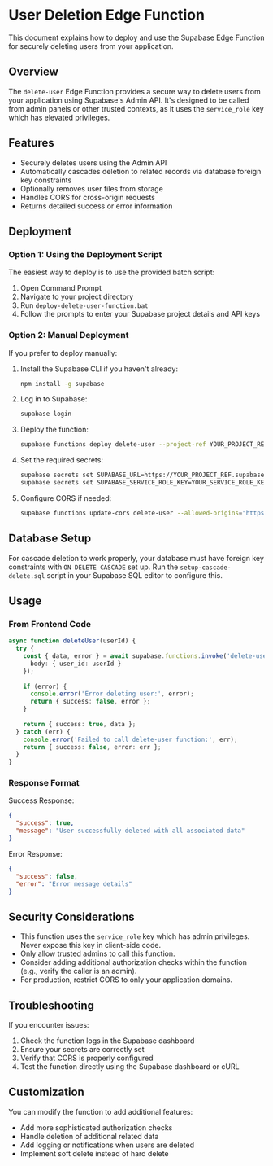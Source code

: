 # User Deletion Edge Function

This document explains how to deploy and use the Supabase Edge Function for securely deleting users from your application.

## Overview

The `delete-user` Edge Function provides a secure way to delete users from your application using Supabase's Admin API. It's designed to be called from admin panels or other trusted contexts, as it uses the `service_role` key which has elevated privileges.

## Features

- Securely deletes users using the Admin API
- Automatically cascades deletion to related records via database foreign key constraints
- Optionally removes user files from storage
- Handles CORS for cross-origin requests
- Returns detailed success or error information

## Deployment

### Option 1: Using the Deployment Script

The easiest way to deploy is to use the provided batch script:

1. Open Command Prompt
2. Navigate to your project directory
3. Run `deploy-delete-user-function.bat`
4. Follow the prompts to enter your Supabase project details and API keys

### Option 2: Manual Deployment

If you prefer to deploy manually:

1. Install the Supabase CLI if you haven't already:
   ```bash
   npm install -g supabase
   ```

2. Log in to Supabase:
   ```bash
   supabase login
   ```

3. Deploy the function:
   ```bash
   supabase functions deploy delete-user --project-ref YOUR_PROJECT_REF
   ```

4. Set the required secrets:
   ```bash
   supabase secrets set SUPABASE_URL=https://YOUR_PROJECT_REF.supabase.co --project-ref YOUR_PROJECT_REF
   supabase secrets set SUPABASE_SERVICE_ROLE_KEY=YOUR_SERVICE_ROLE_KEY --project-ref YOUR_PROJECT_REF
   ```

5. Configure CORS if needed:
   ```bash
   supabase functions update-cors delete-user --allowed-origins="https://your-site.com" --project-ref YOUR_PROJECT_REF
   ```

## Database Setup

For cascade deletion to work properly, your database must have foreign key constraints with `ON DELETE CASCADE` set up. Run the `setup-cascade-delete.sql` script in your Supabase SQL editor to configure this.

## Usage

### From Frontend Code

```typescript
async function deleteUser(userId) {
  try {
    const { data, error } = await supabase.functions.invoke('delete-user', {
      body: { user_id: userId }
    });
    
    if (error) {
      console.error('Error deleting user:', error);
      return { success: false, error };
    }
    
    return { success: true, data };
  } catch (err) {
    console.error('Failed to call delete-user function:', err);
    return { success: false, error: err };
  }
}
```

### Response Format

Success Response:
```json
{
  "success": true,
  "message": "User successfully deleted with all associated data"
}
```

Error Response:
```json
{
  "success": false,
  "error": "Error message details"
}
```

## Security Considerations

- This function uses the `service_role` key which has admin privileges. Never expose this key in client-side code.
- Only allow trusted admins to call this function.
- Consider adding additional authorization checks within the function (e.g., verify the caller is an admin).
- For production, restrict CORS to only your application domains.

## Troubleshooting

If you encounter issues:

1. Check the function logs in the Supabase dashboard
2. Ensure your secrets are correctly set
3. Verify that CORS is properly configured
4. Test the function directly using the Supabase dashboard or cURL

## Customization

You can modify the function to add additional features:

- Add more sophisticated authorization checks
- Handle deletion of additional related data
- Add logging or notifications when users are deleted
- Implement soft delete instead of hard delete
